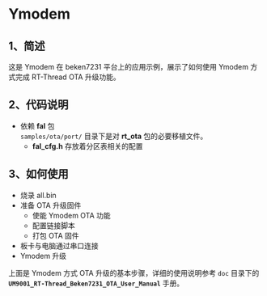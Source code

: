 # Ymodem

## 1、简述

这是 Ymodem 在 beken7231 平台上的应用示例，展示了如何使用 Ymodem 方式完成 RT-Thread OTA 升级功能。

## 2、代码说明

- 依赖 **fal** 包  
`samples/ota/port/` 目录下是对 **rt_ota** 包的必要移植文件。
    - **fal_cfg.h** 存放着分区表相关的配置

## 3、如何使用

- 烧录 all.bin
- 准备 OTA 升级固件
    - 使能 Ymodem OTA 功能
    - 配置链接脚本
    - 打包 OTA 固件
- 板卡与电脑通过串口连接
- Ymodem 升级

上面是 Ymodem 方式 OTA 升级的基本步骤，详细的使用说明参考 `doc` 目录下的 **`UM9001_RT-Thread_Beken7231_OTA_User_Manual`** 手册。